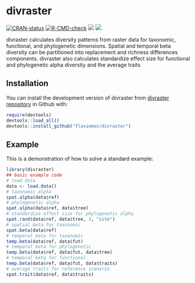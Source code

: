 
# divraster

<!-- badges: start -->
[![CRAN-status](https://www.r-pkg.org/badges/version/divraster)](https://cran.r-project.org/package=divraster)
[![R-CMD-check](https://github.com/flaviomoc/divraster/actions/workflows/R-CMD-check.yaml/badge.svg)](https://github.com/flaviomoc/divraster/actions/workflows/R-CMD-check.yaml)
[![](http://cranlogs.r-pkg.org/badges/grand-total/divraster?color=green)](https://cran.r-project.org/package=divraster)
[![](http://cranlogs.r-pkg.org/badges/divraster?color=green)](https://cran.r-project.org/package=divraster)
<!-- badges: end -->

divraster calculates diversity patterns from raster data for taxonomic, functional, and phylogenetic dimensions. Spatial and temporal beta diversity can be partitioned into replacement and richness differences components. divraster also calculates standardize effect size for functional and phylogenetic alpha diversity and the average traits

## Installation

You can install the development version of divraster from [divraster repository](https://github.com/flaviomoc/divraster) in Github with:

``` r
require(devtools)
devtools::load_all()
devtools::install_github("flaviomoc/divraster")
```

## Example

This is a demonstration of how to solve a standard example:

``` r
library(divraster)
## basic example code
# load data
data <- load.data()
# taxonomic alpha
spat.alpha(data$ref)
# phylogenetic alpha
spat.alpha(data$ref, data$tree)
# standardize effect size for phylogenetic alpha
spat.rand(data$ref, data$tree, 3, "site") 
# spatial beta for taxonomic
spat.beta(data$ref)
# temporal beta for taxonomic
temp.beta(data$ref, data$fut)
# temporal beta for phylogenetic
temp.beta(data$ref, data$fut, data$tree)
# temporal beta for functional
temp.beta(data$ref, data$fut, data$traits)
# average traits for reference scenario
spat.trait(data$ref, data$traits)
```
